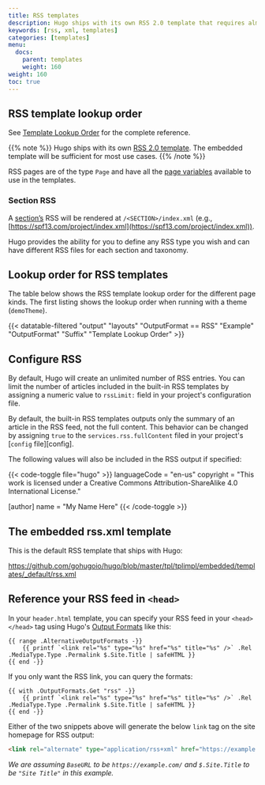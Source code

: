 ```yaml
---
title: RSS templates
description: Hugo ships with its own RSS 2.0 template that requires almost no configuration, or you can create your own RSS templates.
keywords: [rss, xml, templates]
categories: [templates]
menu:
  docs:
    parent: templates
    weight: 160
weight: 160
toc: true
---
```


## RSS template lookup order

See [Template Lookup Order](/templates/lookup-order/) for the complete reference.

{{% note %}}
Hugo ships with its own [RSS 2.0 template](#the-embedded-rssxml-template). The embedded template will be sufficient for most use cases.
{{% /note %}}

RSS pages are of the type `Page` and have all the [page variables](/variables/page/) available to use in the templates.

### Section RSS

A [section’s][section] RSS will be rendered at `/<SECTION>/index.xml` (e.g., [https://spf13.com/project/index.xml](https://spf13.com/project/index.xml)).

Hugo provides the ability for you to define any RSS type you wish and can have different RSS files for each section and taxonomy.

## Lookup order for RSS templates

The table below shows the RSS template lookup order for the different page kinds. The first listing shows the lookup order when running with a theme (`demoTheme`).

{{< datatable-filtered "output" "layouts" "OutputFormat == RSS" "Example" "OutputFormat" "Suffix" "Template Lookup Order" >}}

## Configure RSS

By default, Hugo will create an unlimited number of RSS entries. You can limit the number of articles included in the built-in RSS templates by assigning a numeric value to `rssLimit:` field in your project's configuration file.

By default, the built-in RSS templates outputs only the summary of an article in the RSS feed, not the full content.
This behavior can be changed by assigning `true` to the `services.rss.fullContent` filed in your project's [`config`
file][config].

The following values will also be included in the RSS output if specified:

{{< code-toggle file="hugo" >}}
languageCode = "en-us"
copyright = "This work is licensed under a Creative Commons Attribution-ShareAlike 4.0 International License."

[author]
    name = "My Name Here"
{{< /code-toggle >}}

## The embedded rss.xml template

This is the default RSS template that ships with Hugo:

<https://github.com/gohugoio/hugo/blob/master/tpl/tplimpl/embedded/templates/_default/rss.xml>

## Reference your RSS feed in `<head>`

In your `header.html` template, you can specify your RSS feed in your `<head></head>` tag using Hugo's [Output Formats][Output Formats] like this:

```go-html-template
{{ range .AlternativeOutputFormats -}}
    {{ printf `<link rel="%s" type="%s" href="%s" title="%s" />` .Rel .MediaType.Type .Permalink $.Site.Title | safeHTML }}
{{ end -}}
```

If you only want the RSS link, you can query the formats:

```go-html-template
{{ with .OutputFormats.Get "rss" -}}
    {{ printf `<link rel="%s" type="%s" href="%s" title="%s" />` .Rel .MediaType.Type .Permalink $.Site.Title | safeHTML }}
{{ end -}}
```

Either of the two snippets above will generate the below `link` tag on the site homepage for RSS output:

```html
<link rel="alternate" type="application/rss+xml" href="https://example.com/index.xml" title="Site Title">
```

_We are assuming `BaseURL` to be `https://example.com/` and `$.Site.Title` to be `"Site Title"` in this example._

[embedded]: #the-embedded-rss-xml
[RSS 2.0]: https://cyber.harvard.edu/rss/rss.html "RSS 2.0 Specification"
[section]: /content-management/sections/
[Output Formats]: /templates/output-formats/#link-to-output-formats

